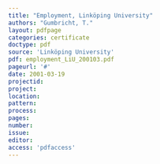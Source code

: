 ```yaml
---
title: "Employment, Linköping University"
authors: "Gumbricht, T."
layout: pdfpage
categories: certificate
doctype: pdf
source: 'Linköping University'
pdf: employment_LiU_200103.pdf
pageurl: '#'
date: 2001-03-19
projectid:
project:
location:
pattern:
process:
pages:
number:
issue:
editor:
access: 'pdfaccess'
---
```

